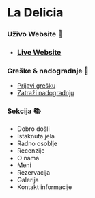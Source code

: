 # La Delicia

### Uživo Website 👀

- ### [Live Website](https://velimirpaleksic.github.io/fresco/)

### Greške & nadogradnje 🧩
- [Prijavi grešku](https://github.com/velimirpaleksic/fresco/issues)
- [Zatraži nadogradnju](https://github.com/velimirpaleksic/fresco/issues)

### Sekcija 📚
- Dobro došli
- Istaknuta jela
- Radno osoblje
- Recenzije
- O nama
- Meni
- Rezervacija
- Galerija
- Kontakt informacije